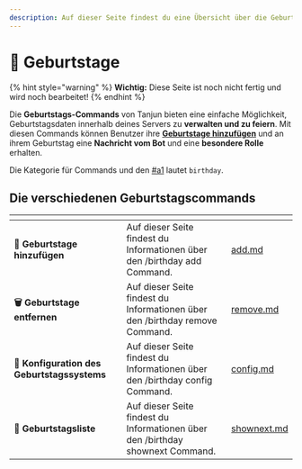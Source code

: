 ```yaml
---
description: Auf dieser Seite findest du eine Übersicht über die Geburtstagscommands.
---
```


# 🎉 Geburtstage

{% hint style="warning" %}
**Wichtig:** Diese Seite ist noch nicht fertig und wird noch bearbeitet!
{% endhint %}

Die **Geburtstags-Commands** von Tanjun bieten eine einfache Möglichkeit, Geburtstagsdaten innerhalb deines Servers zu **verwalten und zu feiern**. Mit diesen Commands können Benutzer ihre [**Geburtstage hinzufügen**](add.md) und an ihrem Geburtstag eine **Nachricht vom Bot** und eine **besondere Rolle** erhalten.

Die Kategorie für Commands und den [#a1](../all.md#a1 "mention") lautet `birthday`.

## Die verschiedenen Geburtstagscommands <a href="#a1" id="a1"></a>

<table data-view="cards" data-full-width="false"><thead><tr><th></th><th></th><th data-hidden data-card-target data-type="content-ref"></th></tr></thead><tbody><tr><td><strong>🎂 Geburtstage hinzufügen</strong></td><td>Auf dieser Seite findest du Informationen über den /birthday add Command.</td><td><a href="add.md">add.md</a></td></tr><tr><td><strong>🗑️ Geburtstage entfernen</strong></td><td>Auf dieser Seite findest du Informationen über den /birthday remove Command.</td><td><a href="remove.md">remove.md</a></td></tr><tr><td><strong>🔧 Konfiguration des Geburtstagssystems</strong></td><td>Auf dieser Seite findest du Informationen über den /birthday config Command.</td><td><a href="config.md">config.md</a></td></tr><tr><td><strong>📃 Geburtstagsliste</strong></td><td>Auf dieser Seite findest du Informationen über den /birthday shownext Command.</td><td><a href="shownext.md">shownext.md</a></td></tr></tbody></table>
